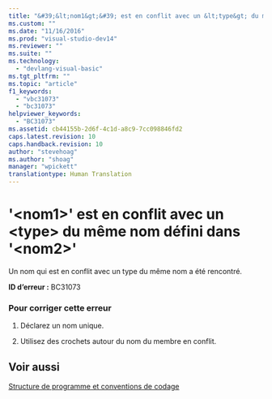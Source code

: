 ```yaml
---
title: "&#39;&lt;nom1&gt;&#39; est en conflit avec un &lt;type&gt; du m&#234;me nom d&#233;fini dans &#39;&lt;nom2&gt;&#39; | Microsoft Docs"
ms.custom: ""
ms.date: "11/16/2016"
ms.prod: "visual-studio-dev14"
ms.reviewer: ""
ms.suite: ""
ms.technology: 
  - "devlang-visual-basic"
ms.tgt_pltfrm: ""
ms.topic: "article"
f1_keywords: 
  - "vbc31073"
  - "bc31073"
helpviewer_keywords: 
  - "BC31073"
ms.assetid: cb44155b-2d6f-4c1d-a8c9-7cc098846fd2
caps.latest.revision: 10
caps.handback.revision: 10
author: "stevehoag"
ms.author: "shoag"
manager: "wpickett"
translationtype: Human Translation
---
```

# &#39;&lt;nom1&gt;&#39; est en conflit avec un &lt;type&gt; du m&#234;me nom d&#233;fini dans &#39;&lt;nom2&gt;&#39;
Un nom qui est en conflit avec un type du même nom a été rencontré.  
  
 **ID d’erreur :** BC31073  
  
### Pour corriger cette erreur  
  
1.  Déclarez un nom unique.  
  
2.  Utilisez des crochets autour du nom du membre en conflit.  
  
## Voir aussi  
 [Structure de programme et conventions de codage](../../visual-basic/programming-guide/program-structure/program-structure-and-code-conventions.md)